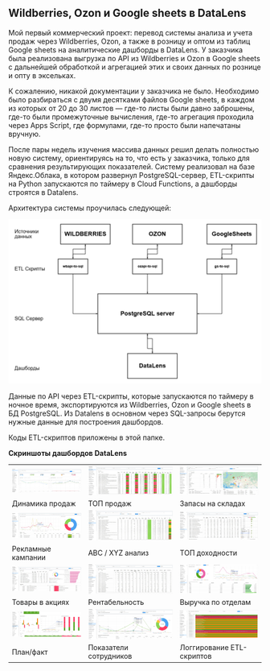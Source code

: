 ## Wildberries, Ozon и Google sheets в DataLens

Мой первый коммерческий проект: перевод системы анализа и учета продаж через Wildberries, Ozon, а также в розницу и оптом из таблиц Google sheets на аналитические дашборды в DataLens. У заказчика была реализована выгрузка по API из Wildberries и Ozon в Google sheets с дальнейшей обработкой и агрегацией этих и своих данных по рознице и опту в эксельках.

К сожалению, никакой документации у заказчика не было. Необходимо было разбираться с двумя десятками файлов Google sheets, в каждом из которых от 20 до 30 листов — где-то листы были давно заброшены, где-то были промежуточные вычисления, где-то агрегация проходила через Apps Script, где формулами, где-то просто были напечатаны вручную.

После пары недель изучения массива данных решил делать полностью новую систему, ориентируясь на то, что есть у заказчика, только для сравнения результирующих показателей. Систему реализовал на базе Яндекс.Облака, в котором развернул PostgreSQL-сервер, ETL-скрипты на Python запускаются по таймеру в Cloud Functions, а дашборды строятся в Datalens.

Архитектура системы проучилась следующей: 

![img](sher-shema.png) 

Данные по API через ETL-скрипты, которые запускаются по таймеру в ночное время, экспортируются из Wildberries, Ozon и Google sheets в БД PostgreSQL. Из Datalens в основном через SQL-запросы берутся нужные данные для построения дашбордов.

Коды ETL-скриптов приложены в этой папке.


**Скриншоты дашбордов DataLens**

|  |  |  |
| -- | --- | --- |
| ![img](sher_dl-01.jpg) |![img](sher_dl-02.jpg) |![img](sher_dl-03.jpg) | 
| Динамика продаж  | ТОП продаж   | Запасы на складах |
| ![img](sher_dl-04.jpg) |![img](sher_dl-05.jpg) |![img](sher_dl-06.jpg) | 
| Рекламные кампании  | ABC / XYZ анализ | ТОП доходности |
| ![img](sher_dl-07.jpg) |![img](sher_dl-08.jpg) |![img](sher_dl-09.jpg) | 
| Товары в акциях  | Рентабельность | Выручка по отделам |
| ![img](sher_dl-10.jpg) |![img](sher_dl-11.jpg) |![img](sher_dl-12.jpg) | 
| План/факт  | Показатели сотрудников | Логгирование ETL-скриптов |
